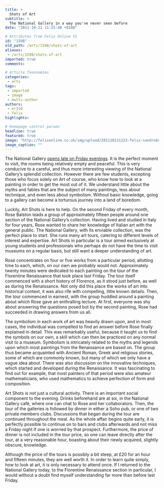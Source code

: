 ```yaml
---
title: >
  Shots of Art
subtitle: >
  The National Gallery in a way you've never seen before
date: "2011-10-21 11:25:40 +0100"

# Attributes from Felix Online V1
id: "1598"
old_path: /arts/1598/shots-of-art
aliases:
 - /arts/1598/shots-of-art
imported: true
comments:

# Article Taxonomies
categories:
 - arts
tags:
 - imported
 - image
 - multi-author
authors:
 - er310
 - felix
highlights:

# Homepage control params
headline: true
featured: true
image: "http://felixonline.co.uk/img/upload/201110211223-felix-sandrobotticelli2.jpg"
image_caption: ""
---
```


The National Gallery [opens late on Friday evenings](http://www.nationalgallery.org.uk/whats-on/friday-lates/). It is the perfect moment to visit, the rooms being relatively empty and peaceful. This is very conducive to a careful, and thus more interesting viewing of the National Gallery’s splendid collection. However there are few students, excepting those who focus solely on Art of course, who know how to look at a painting in order to get the most out of it. We understand little about the myths and fables that are the subject of many paintings, less about technique, and even less about symbolism. Without basic knowledge, going to a gallery can become a torturous journey into a land of boredom.

Luckily, Art Shots is here to help. On the second Friday of every month, Rose Balston leads a group of approximately fifteen people around one section of the National Gallery’s collection. Having lived and studied in Italy for four years, Rose wanted to share her knowledge of Italian art with the general public. The National Gallery, with its enviable collection, was the perfect place to start. She runs many art tours, catering to different levels of interest and expertise. Art Shots in particular is a tour aimed exclusively at young students and professionals who perhaps do not have the time to visit museums on a regular basis, but still want a deeper understanding of art.

Rose concentrates on four or five works from a particular period, allotting time to each, which, on our own we probably would not. Approximately twenty minutes were dedicated to each painting on the tour of the Florentine Renaissance that took place last Friday. The tour itself commenced with a short history of Florence, as it stood just before, as well as during the Renaissance. Not only did this place the works of art into historical context, it was also rife with compelling, little known details. Then, the tour commenced in earnest, with the group huddled around a painting about which Rose gave an enthralling lecture. At first, everyone was shy about answering the questions posed but by the second painting, Rose had succeeded in drawing answers from us all.

The symbolism in each work of art was heavily drawn upon, and in most cases, the individual was compelled to find an answer before Rose finally explained in detail. This was remarkably useful, because it taught us to find the symbols on our own, a skill which can then be practiced on any normal visit to a museum. Symbolism is intricately related to the myths and legends upon which most paintings from the Renaissance are based on. The group thus became acquainted with Ancient Roman, Greek and religious stories, some of which are commonly known, but many of which we only have a vague idea about. There was also discussion on the innovative techniques, which started and developed during the Renaissance. It was fascinating to find out for example, that most painters of that period were also amateur mathematicians, who used mathematics to achieve perfection of form and composition.

Art Shots is not just a cultural activity. There is an important social component to the evening. Drinks beforehand are at six, in the National Gallery café, where one can chat to Rose and her collaborators. Then, the tour of the galleries is followed by dinner in either a Soho pub, or one of two private members clubs. Discussions that began during the tour are continued throughout the meal. As the whole affair begins quite early, it is perfectly possible to continue on to bars and clubs afterwards and not miss a Friday night if one is worried by that prospect. Furthermore, the price of dinner is not included in the tour price, so one can leave directly after the tour, at a very reasonable hour, boasting about their newly acquired, slightly obscure, knowledge.

Although the price of the tours is possibly a bit steep, at £20 for an hour and fifteen minutes, they are well worth it. In order to learn quite simply, how to look at art, it is only necessary to attend once. If I returned to the National Gallery today, to the Florentine Renaissance section in particular, I would without a doubt find myself understanding far more than before last Friday.
